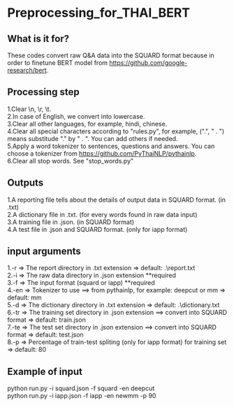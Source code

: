 # Preprocessing_for_THAI_BERT

## What is it for?
These codes convert raw Q&A data into the SQUARD format because in order to finetune BERT model from https://github.com/google-research/bert. 

## Processing step
1.Clear \n, \r, \t.  
2.In case of English, we convert into lowercase.  
3.Clear all other languages, for example, hindi, chinese.  
4.Clear all special characters according to "rules.py", for example, (".", " . ") means substitude "." by " . ". You can add others if needed.  
5.Apply a word tokenizer to sentences, questions and answers. You can choose a tokenizer from https://github.com/PyThaiNLP/pythainlp.  
6.Clear all stop words. See "stop_words.py"

## Outputs
1.A reporting file tells about the details of output data in SQUARD format. (in .txt)  
2.A dictionary file in .txt. (for every words found in raw data input)  
3.A training file in .json. (in SQUARD format)  
4.A test file in .json and SQUARD format. (only for iapp format)  

## input arguments
1.-r => The report directory in .txt extension => default: .\report.txt  
2.-i => The raw data directory in .json extension **required  
3.-f => The input format (squard or iapp) **required  
4.-en => Tokenizer to use ==> from pythainlp, for example: deepcut or mm => default: mm  
5.-d => The dictionary directory in .txt extension => default: .\dictionary.txt  
6.-tr => The training set directory in .json extension ==> convert into SQUARD format => default: train.json  
7.-te => The test set directory in .json extension ==> convert into SQUARD format => default: test.json  
8.-p => Percentage of train-test spliting (only for iapp format) for training set => default: 80

## Example of input
python run.py -i squard.json -f squard -en deepcut  
python run.py -i iapp.json -f iapp -en newmm -p 90